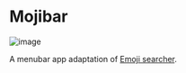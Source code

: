 # Mojibar

![image](https://cloud.githubusercontent.com/assets/1153134/8635572/9779af4e-27dd-11e5-9c81-80fa3d9a195a.png)

A menubar app adaptation of [Emoji searcher](http://emoji.muan.co).
